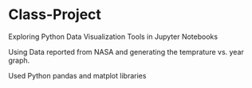 # Class-Project
Exploring Python Data Visualization Tools in Jupyter Notebooks

Using Data reported from NASA and generating the temprature vs. year graph.

Used Python pandas and matplot libraries
